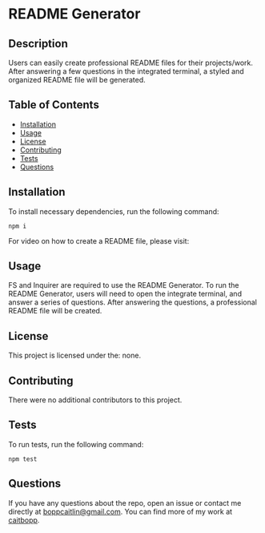 # README Generator


## Description
Users can easily create professional README files for their projects/work. After answering a few questions in the integrated terminal, a styled and organized README file will be generated.
## Table of Contents
- [Installation](#installation)
- [Usage](#usage)
- [License](#license)
- [Contributing](#contributing)
- [Tests](#tests)
- [Questions](#questions)
## Installation
To install necessary dependencies, run the following command:
```
npm i
```
For video on how to create a README file, please visit:
## Usage
FS and Inquirer are required to use the README Generator. To run the README Generator, users will need to open the integrate terminal, and answer a series of questions. After answering the questions, a professional README file will be created.
## License
This project is licensed under the: none.



## Contributing
There were no additional contributors to this project.
## Tests
To run tests, run the following command:
```
npm test
```
## Questions
If you have any questions about the repo, open an issue or contact me directly at boppcaitlin@gmail.com. You can find more of my work at [caitbopp](https://github.com/caitbopp).